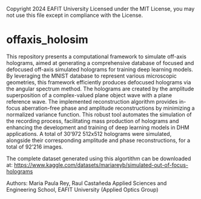 Copyright 2024 EAFIT University
Licensed under the MIT License, you may not use this file except in compliance with the License.

# offaxis_holosim
This repository presents a computational framework to simulate off-axis holograms, aimed at generating a comprehensive database of focused and defocused off-axis simulated holograms for training deep learning models. By leveraging the MNIST database to represent various microscopic geometries, this framework efficiently produces defocused holograms via the angular spectrum method. The holograms are created by the amplitude superposition of a complex-valued plane object wave with a plane reference wave. The implemented reconstruction algorithm provides in-focus aberration-free phase and amplitude 
reconstructions by minimizing a normalized variance function. This robust tool automates the simulation of the recording process, facilitating mass production of holograms and enhancing the development and training of deep learning models in DHM applications. A total of 30’972 512x512 holograms were simulated, alongside their corresponding amplitude and phase reconstructions, for a total of 92’216 images.

The complete dataset generated using this algortithm can be downloaded at:
https://www.kaggle.com/datasets/mariareyb/simulated-out-of-focus-holograms

Authors: Maria Paula Rey, Raul Castañeda
Applied Sciences and Engineering School, EAFIT University (Applied Optics Group)
